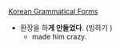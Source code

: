 [Korean Grammatical Forms](http://www.koreangrammaticalforms.com/entry/62e1d6c49a50ba002e20a30b)

- 환장을 하**게 만들었다**. (빙하기 )
	- made him crazy.